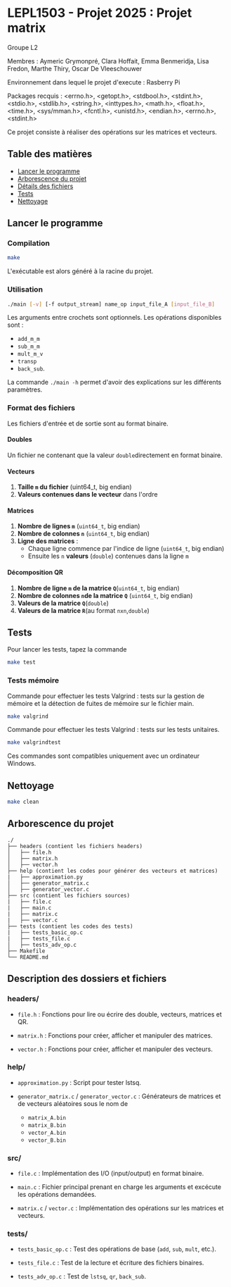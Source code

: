 # LEPL1503 - Projet 2025 : Projet matrix
Groupe L2

Membres : Aymeric Grymonpré, Clara Hoffait, Emma Benmeridja, Lisa Fredon, Marthe Thiry, Oscar De Vleeschouwer 

Environnement dans lequel le projet d'execute : Rasberry Pi

Packages recquis : <errno.h>, <getopt.h>, <stdbool.h>, <stdint.h>, <stdio.h>, <stdlib.h>, <string.h>, <inttypes.h>, <math.h>, <float.h>, <time.h>, <sys/mman.h>, <fcntl.h>, <unistd.h>, <endian.h>, <errno.h>, <stdint.h>

Ce projet consiste à réaliser des opérations sur les matrices et vecteurs.

## Table des matières 
- [Lancer le programme](#lancer-le-programme)
- [Arborescence du projet](#arborescence-du-projet)
- [Détails des fichiers](#description-des-dossiers-et-fichiers)
- [Tests](#tests)
- [Nettoyage](#nettoyage)

## Lancer le programme

### Compilation

```sh
make
```
L'exécutable est alors généré à la racine du projet.

### Utilisation

```sh
./main [-v] [-f output_stream] name_op input_file_A [input_file_B]
```

Les arguments entre crochets sont optionnels.
Les opérations disponibles sont : 
- ```add_m_m```
-  ```sub_m_m```
-  ```mult_m_v```
-  ```transp```
- ```back_sub```.

La commande ```./main -h``` permet d'avoir des explications sur les différents paramètres.

### Format des fichiers
Les fichiers d'entrée et de sortie sont au format binaire.

#### Doubles
Un fichier ne contenant que la valeur `double`directement en format binaire.

#### Vecteurs
1. **Taille `m` du fichier** (uint64_t, big endian)
2. **Valeurs contenues dans le vecteur** dans l'ordre

#### Matrices
1. **Nombre de lignes `m`** (`uint64_t`, big endian)
2. **Nombre de colonnes `n`** (`uint64_t`, big endian)
3. **Ligne des matrices** :
    - Chaque ligne commence par l'indice de ligne (`uint64_t`, big endian)
    - Ensuite les `n` **valeurs** (`double`) contenues dans la ligne `m`

#### Décomposition QR
1. **Nombre de ligne `m` de la matrice `Q`**(`uint64_t`, big endian)
2. **Nombre de colonnes `n`de la matrice `Q`** (`uint64_t`, big endian)
3. **Valeurs de la matrice `Q`**(`double`)
4. **Valeurs de la matrice `R`**(au format `nxn`,`double`)

## Tests
Pour lancer les tests, tapez la commande

```sh
make test
```

### Tests mémoire
Commande pour effectuer les tests Valgrind : tests sur la gestion de mémoire et la détection de fuites de mémoire sur le fichier main.
 ```sh
make valgrind
```

Commande pour effectuer les tests Valgrind : tests sur les tests unitaires.
```sh
make valgrindtest
```
Ces commandes sont compatibles uniquement avec un ordinateur Windows.

## Nettoyage
```sh
make clean
```
## Arborescence du projet

```
./
├── headers (contient les fichiers headers)
│   ├── file.h
│   ├── matrix.h
│   ├── vector.h
├── help (contient les codes pour générer des vecteurs et matrices)
|   ├── approximation.py
│   ├── generator_matrix.c
│   ├── generator_vector.c
├── src (contient les fichiers sources)
|   ├── file.c
|   ├── main.c
|   ├── matrix.c
|   ├── vector.c
├── tests (contient les codes des tests)
|   ├── tests_basic_op.c
|   ├── tests_file.c
│   ├── tests_adv_op.c
├── Makefile
└── README.md
```
## Description des dossiers et fichiers

### headers/

- ```file.h``` : Fonctions pour lire ou écrire des double, vecteurs, matrices et QR.

- ```matrix.h``` : Fonctions pour créer, afficher et manipuler des matrices.

- ```vector.h``` : Fonctions pour créer, afficher et manipuler des vecteurs.



### help/

- ```approximation.py``` : Script pour tester lstsq.

- ```generator_matrix.c``` / ```generator_vector.c``` : Générateurs de matrices et de vecteurs aléatoires sous le nom de 
    - `matrix_A.bin`
    - `matrix_B.bin`
    - `vector_A.bin`
    - `vector_B.bin`


### src/ 


- ```file.c``` : Implémentation des I/O (input/output) en format binaire.

- ```main.c``` : Fichier principal prenant en charge les arguments et excécute les opérations demandées.

- ```matrix.c``` / ```vector.c``` : Implémentation des opérations sur les matrices et vecteurs.


### tests/


- ```tests_basic_op.c``` : Test des opérations de base (`add`, `sub`, `mult`, etc.).

- ```tests_file.c``` : Test de la lecture et écriture des fichiers binaires.

- ```tests_adv_op.c``` : Test de `lstsq`, `qr`, `back_sub`.



